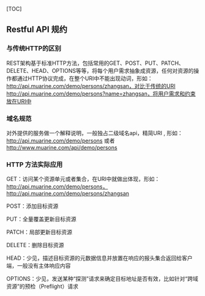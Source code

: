 [TOC]

## Restful API 规约

### 与传统HTTP的区别

REST架构基于标准HTTP方法，包括常用的GET、POST、PUT、PATCH、DELETE、HEAD、OPTIONS等等，将每个用户需求抽象成资源，任何对资源的操作都通过HTTP协议完成，在整个URI中不能出现动词，形如：http://api.muarine.com/demo/persons/zhangsan，对比于传统的URI http://api.muarine.com/demo/persons?name=zhangsan，将用户需求和约束放在URI中

### 域名规范

对外提供的服务做一个解释说明，一般独占二级域名api，精简URI , 形如：http://api.muarine.com/demo/persons 或者 http://www.muarine.com/api/demo/persons

###  HTTP 方法实际应用

GET：访问某个资源单元或者集合，在URI中就做出体现，形如：http://api.muarine.com/demo/persons，http://api.muarine.com/demo/persons/zhangsan

POST：添加目标资源

PUT：全量覆盖更新目标资源

PATCH：局部更新目标资源

DELETE：删除目标资源

HEAD：少见，描述目标资源的元数据信息并放置在响应的报头集合返回给客户端，一般没有主体响应内容

OPTIONS：少见，发送某种“探测”请求来确定目标地址是否有效，比如针对“跨域资源”的预检（Preflight）请求